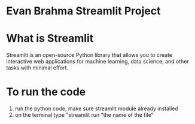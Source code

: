 # Evan Brahma Streamlit Project

# What is Streamlit
Streamlit is an open-source Python library that allows you to create interactive web applications for machine learning, data science, and other tasks with minimal effort. 

# To run the code
1. run the python code, make sure streamlit module already installed
2. on the terminal type "streamlit run "the name of the file"
